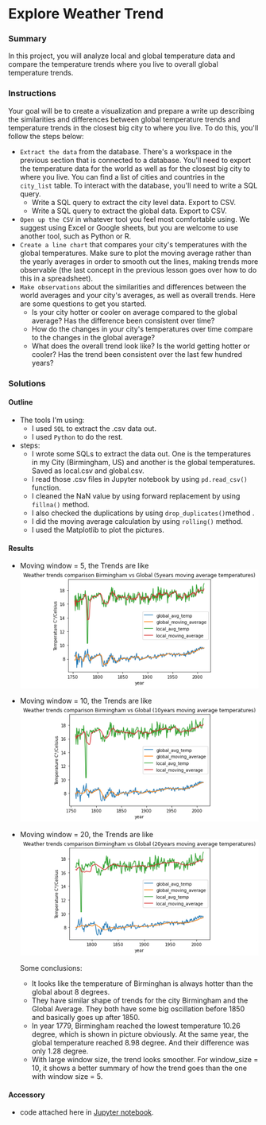 # Explore Weather Trend

### Summary

In this project, you will analyze local and global temperature data and compare the temperature trends where you live to overall global temperature trends.

### Instructions
Your goal will be to create a visualization and prepare a write up describing the similarities and differences between global temperature trends and temperature trends in the closest big city to where you live. To do this, you'll follow the steps below:

- `Extract the data` from the database. There's a workspace in the previous section that is connected to a database. You'll need to export the temperature data for the world as well as for the closest big city to where you live. You can find a list of cities and countries in the `city_list` table. To interact with the database, you'll need to write a SQL query.
  - Write a SQL query to extract the city level data. Export to CSV.
  - Write a SQL query to extract the global data. Export to CSV.
- `Open up the CSV` in whatever tool you feel most comfortable using. We suggest using Excel or Google sheets, but you are welcome to use another tool, such as Python or R.
- `Create a line chart` that compares your city's temperatures with the global temperatures. Make sure to plot the moving average rather than the yearly averages in order to smooth out the lines, making trends more observable (the last concept in the previous lesson goes over how to do this in a spreadsheet).
- `Make observations` about the similarities and differences between the world averages and your city's averages, as well as overall trends. Here are some questions to get you started.
  - Is your city hotter or cooler on average compared to the global average? Has the difference been consistent over time?
  - How do the changes in your city's temperatures over time compare to the changes in the global average?
  - What does the overall trend look like? Is the world getting hotter or cooler? Has the trend been consistent over the last few hundred years?

### Solutions

#### Outline
- The tools I'm using: 
  - I used `SQL` to extract the .csv data out.
  - I used `Python` to do the rest.
- steps:
  - I wrote some SQLs to extract the data out. One is the temperatures in my City (Birmingham, US) and another is the global temperatures. Saved as local.csv and global.csv.
  - I read those .csv files in Jupyter notebook by using `pd.read_csv()` function.
  - I cleaned the NaN value by using forward replacement by using `fillna()` method.
  - I also checked the duplications by using `drop_duplicates()`method .
  - I did the moving average calculation by using `rolling()` method.
  - I used the Matplotlib to plot the pictures.

#### Results
- Moving window = 5, the Trends are like  
![image1](https://github.com/wendydoog/Data-Analyst-Nanodegree-Project/blob/main/project1-pic1.png?raw=true)
- Moving window = 10, the Trends are like 
![image2](https://github.com/wendydoog/Data-Analyst-Nanodegree-Project/blob/main/project1-pic2.png?raw=true)
- Moving window = 20, the Trends are like 
![image3](https://github.com/wendydoog/Data-Analyst-Nanodegree-Project/blob/main/project1-pic3.png?raw=true)
  
  Some conclusions:
  - It looks like the temperature of Birminghan is always hotter than the global about 8 degrees.
  - They have similar shape of trends for the city Birmingham and the Global Average. They both have some big oscillation before 1850 and basically goes up after 1850.
  - In year 1779, Birmingham reached the lowest temperature 10.26 degree, which is shown in picture obviously. At the same year, the global temperature reached 8.98 degree. And their difference was only 1.28 degree.
  - With large window size, the trend looks smoother. For window_size = 10, it shows a better summary of how the trend goes than the one with window size = 5.

#### Accessory
- code attached here in [Jupyter notebook](Weather-Trends.ipynb).

